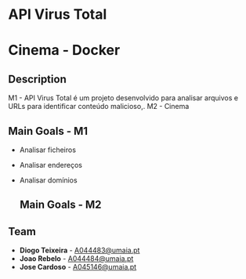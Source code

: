 # API Virus Total
# Cinema - Docker

## Description
M1 - API Virus Total é um projeto desenvolvido para analisar arquivos e URLs para identificar conteúdo malicioso,.
M2 - Cinema

## Main Goals - M1
- Analisar ficheiros
- Analisar endereços
- Analisar domínios

  ## Main Goals - M2



## Team
- **Diogo Teixeira** - A044483@umaia.pt
- **Joao Rebelo** - A044484@umaia.pt
- **Jose Cardoso** - A045146@umaia.pt

